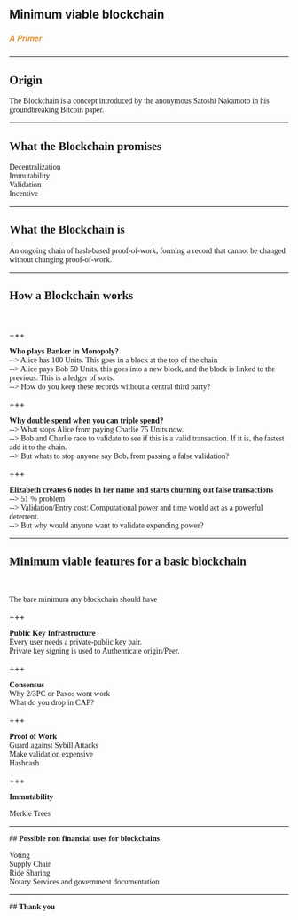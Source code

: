 ## Minimum viable blockchain
##### <span style="font-family:Helvetica Neue; font-weight:bold"><span style="color:#e49436">A Primer</span></span>

---

## <span style="font-family:Rockitt; font-weight:bold">Origin </span>
<span style="font-family:Hattori Hanzo;"> The Blockchain is a concept introduced by the anonymous Satoshi Nakamoto in his groundbreaking Bitcoin paper. </span>

---

## <span style="font-family:Rockitt; font-weight:bold"> What the Blockchain promises</span>

<span class="fragment" data-fragment-index="1" style="font-family:Hattori Hanzo;">Decentralization</span> 
<br>
<span class="fragment" data-fragment-index="2" style="font-family:Hattori Hanzo;">Immutability</span> 
<br>
<span class="fragment" data-fragment-index="3" style="font-family:Hattori Hanzo;">Validation</span> 
<br>
<span class="fragment" data-fragment-index="4" style="font-family:Hattori Hanzo;">Incentive</span>  

---

## <span style="font-family:Rockitt; font-weight:bold">What the Blockchain is</span>

<span style="font-family:Hattori Hanzo;">An ongoing chain of hash-based proof-of-work, forming a record that cannot be changed without changing proof-of-work. </span>

--- 

## <span style="font-family:Rockitt; font-weight:bold">How a Blockchain works</span>

<br>

+++ 

<span style="font-family:Rockitt; font-weight:bold">
Who plays Banker in Monopoly? 
</span>
<br>

<span class="fragment" data-fragment-index="1" style="font-family:Hattori Hanzo;">
--> Alice has 100 Units. This goes in a block at the top of the chain
<br>
--> Alice pays Bob 50 Units, this goes into a new block, and the block is linked to the previous. This is a ledger of sorts.
<br>
--> How do you keep these records without a central third party?
</span>

+++

<span style="font-family:Rockitt; font-weight:bold">
Why double spend when you can triple spend?
</span>
<br>

<span class="fragment" data-fragment-index="1" style="font-family:Hattori Hanzo;">
--> What stops Alice from paying Charlie 75 Units now.
<br>
--> Bob and Charlie race to validate to see if this is a valid transaction. If it is, the fastest add it to the chain.
<br>
--> But whats to stop anyone say Bob, from passing a false validation?
</span>

+++

<span style="font-family:Rockitt; font-weight:bold">
Elizabeth creates 6 nodes in her name and starts churning out false transactions 
</span>
<br>

<span class="fragment" data-fragment-index="1" style="font-family:Hattori Hanzo;">
--> 51 % problem
<br>
--> Validation/Entry cost: Computational power and time would act as a powerful deterrent.
<br>
--> But why would anyone want to validate expending power? 
</span> 

---

## <span style="font-family:Rockitt; font-weight:bold"> Minimum viable features for a basic blockchain </span>

<br>

<span style="font-family:Hattori Hanzo;"> The bare minimum any blockchain should have </span>

+++

<span style="font-family:Rockitt; font-weight:bold">
Public Key Infrastructure
</span> 
<br>
<span class="fragment" data-fragment-index="1" style="font-family:Hattori Hanzo;">Every user needs a private-public key pair.</span> 
<br>
<span class="fragment" data-fragment-index="2" style="font-family:Hattori Hanzo;">Private key signing is used to Authenticate origin/Peer. </span>

+++

<span style="font-family:Rockitt; font-weight:bold">
Consensus 
</span>
<br>
<span class="fragment" data-fragment-index="1" style="font-family:Hattori Hanzo;">Why 2/3PC or Paxos wont work </span>
<br>
<span class="fragment" data-fragment-index="2" style="font-family:Hattori Hanzo;">What do you drop in CAP? </span>

+++

<span style="font-family:Rockitt; font-weight:bold">
Proof of Work  
</span>
<br>
<span class="fragment" data-fragment-index="1" style="font-family:Hattori Hanzo;">Guard against Sybill Attacks </span>
<br>
<span class="fragment" data-fragment-index="2" style="font-family:Hattori Hanzo;">Make validation expensive </span>
<br>
<span class="fragment" data-fragment-index="3" style="font-family:Hattori Hanzo;">Hashcash </span>

+++

<span style="font-family:Rockitt; font-weight:bold">
Immutability 
</span>

<span class="fragment" data-fragment-index="1" style="font-family:Hattori Hanzo;">Merkle Trees </span>

---

<span style="font-family:Rockitt; font-weight:bold">
## Possible non financial uses for blockchains
</span>  

<span class="fragment" data-fragment-index="1" style="font-family:Hattori Hanzo;">Voting</span>
<br>
<span class="fragment" data-fragment-index="2" style="font-family:Hattori Hanzo;">Supply Chain</span>
<br>
<span class="fragment" data-fragment-index="3" style="font-family:Hattori Hanzo;">Ride Sharing</span>
<br>
<span class="fragment" data-fragment-index="4" style="font-family:Hattori Hanzo;">Notary Services and government documentation</span>

---

<span style="font-family:Rockitt; font-weight:bold">
## Thank you
</span>
